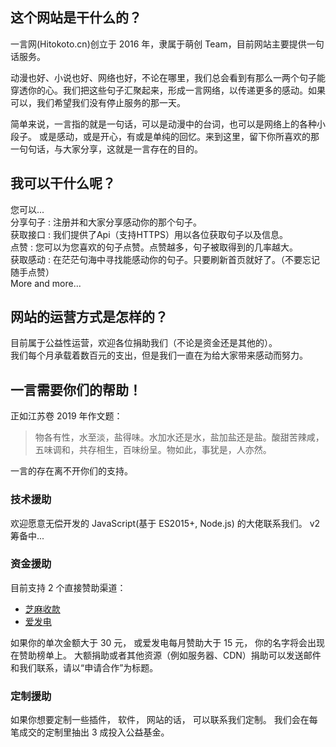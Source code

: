 ## 这个网站是干什么的？

一言网(Hitokoto.cn)创立于 2016 年，隶属于萌创 Team，目前网站主要提供一句话服务。
  
动漫也好、小说也好、网络也好，不论在哪里，我们总会看到有那么一两个句子能穿透你的心。我们把这些句子汇聚起来，形成一言网络，以传递更多的感动。如果可以，我们希望我们没有停止服务的那一天。
  
简单来说，一言指的就是一句话，可以是动漫中的台词，也可以是网络上的各种小段子。
或是感动，或是开心，有或是单纯的回忆。来到这里，留下你所喜欢的那一句句话，与大家分享，这就是一言存在的目的。

## 我可以干什么呢？

您可以...  
分享句子 : 注册并和大家分享感动你的那个句子。  
获取接口 : 我们提供了Api（支持HTTPS）用以各位获取句子以及信息。  
点赞 : 您可以为您喜欢的句子点赞。点赞越多，句子被取得到的几率越大。  
获取感动 : 在茫茫句海中寻找能感动你的句子。只要刷新首页就好了。（不要忘记随手点赞）  
More and more...  

## 网站的运营方式是怎样的？

目前属于公益性运营，欢迎各位捐助我们（不论是资金还是其他的）。  
我们每个月承载着数百元的支出，但是我们一直在为给大家带来感动而努力。  

## 一言需要你们的帮助！

正如江苏卷 2019 年作文题：

> 物各有性，水至淡，盐得味。水加水还是水，盐加盐还是盐。酸甜苦辣咸，五味调和，共存相生，百味纷呈。物如此，事犹是，人亦然。

一言的存在离不开你们的支持。 

### 技术援助

欢迎愿意无偿开发的 JavaScript(基于 ES2015+, Node.js) 的大佬联系我们。 v2 筹备中...

### 资金援助

目前支持 2 个直接赞助渠道：

* [芝麻收款](https://piccdn.freejishu.com/images/2019/07/21/PnYhyB.jpg)
* [爱发电](https://afdian.net/@hitokoto)

如果你的单次金额大于 30 元， 或爱发电每月赞助大于 15 元， 你的名字将会出现在赞助榜单上。
大额捐助或者其他资源（例如服务器、CDN）捐助可以发送邮件和我们联系，请以“申请合作”为标题。

### 定制援助

如果你想要定制一些插件， 软件， 网站的话， 可以联系我们定制。 我们会在每笔成交的定制里抽出 3 成投入公益基金。
